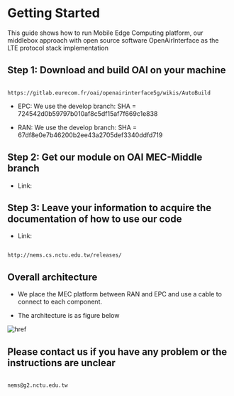 # Getting Started






This guide shows how to run Mobile Edge Computing platform, our middlebox approach  with open source software OpenAirInterface as the LTE protocol stack implementation

## Step 1: Download and build OAI on your machine

```

https://gitlab.eurecom.fr/oai/openairinterface5g/wikis/AutoBuild

```



  - EPC: We use the develop branch: SHA = 724542d0b59797b010af8c5df15af7f669c1e838

  - RAN: We use the develop branch: SHA = 67df8e0e7b46200b2ee43a2705def3340ddfd719









## Step 2: Get our module on OAI MEC-Middle branch

  - Link: 





## Step 3: Leave your information to acquire the documentation of how to use our code



  - Link: 

  ```

  http://nems.cs.nctu.edu.tw/releases/

  ```





## Overall architecture

 - We place the MEC platform between RAN and EPC and use a cable to connect to each component.

 - The architecture is as figure below

 ![href](https://i.imgur.com/nA6QbYu.png)



 ## Please contact us if you have any problem or the instructions are unclear

 ```

nems@g2.nctu.edu.tw

 ```


